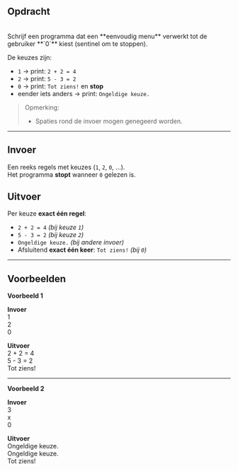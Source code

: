 ## Opdracht
<br>
Schrijf een programma dat een **eenvoudig menu** verwerkt tot de gebruiker **`0`** kiest (sentinel om te stoppen).

De keuzes zijn:
- `1` → print: `2 + 2 = 4`
- `2` → print: `5 - 3 = 2`
- `0` → print: `Tot ziens!` en **stop**
- eender iets anders → print: `Ongeldige keuze.`

> Opmerking:
> - Spaties rond de invoer mogen genegeerd worden.

---

## Invoer
Een reeks regels met keuzes (`1`, `2`, `0`, …).  
Het programma **stopt** wanneer `0` gelezen is.

## Uitvoer
Per keuze **exact één regel**:
- `2 + 2 = 4` *(bij keuze `1`)*
- `5 - 3 = 2` *(bij keuze `2`)*
- `Ongeldige keuze.` *(bij andere invoer)*
- Afsluitend **exact één keer**: `Tot ziens!` *(bij `0`)*

---

## Voorbeelden

**Voorbeeld 1**

**Invoer**  
1  
2  
0  

**Uitvoer**  
2 + 2 = 4  
5 - 3 = 2  
Tot ziens!  

---

**Voorbeeld 2**

**Invoer**  
3  
x  
0  

**Uitvoer**  
Ongeldige keuze.  
Ongeldige keuze.  
Tot ziens!  
